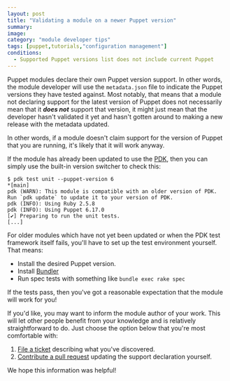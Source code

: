 ```yaml
---
layout: post
title: "Validating a module on a newer Puppet version"
summary:
image:
category: "module developer tips"
tags: [puppet,tutorials,"configuration management"]
conditions:
  - Supported Puppet versions list does not include current Puppet
---
```


Puppet modules declare their own Puppet version support. In other words, the
module developer will use the `metadata.json` file to indicate the Puppet
versions they have tested against. Most notably, that means that a module not
declaring support for the latest version of Puppet does not necessarily mean
that it ***does not*** support that version, it might just mean that the
developer hasn't validated it yet and hasn't gotten around to making a new
release with the metadata updated.

In other words, if a module doesn't claim support for the version of Puppet that
you are running, it's likely that it will work anyway.

If the module has already been updated to use the [PDK](https://puppet.com/try-puppet/puppet-development-kit/),
then you can simply use the built-in version switcher to check this:

```
$ pdk test unit --puppet-version 6                                                                                                                                                                                     *[main]
pdk (WARN): This module is compatible with an older version of PDK. Run `pdk update` to update it to your version of PDK.
pdk (INFO): Using Ruby 2.5.8
pdk (INFO): Using Puppet 6.17.0
[✔] Preparing to run the unit tests.
[...]
```

For older modules which have not yet been updated or when the PDK test framework
itself fails, you'll have to set up the test environment yourself. That means:

* Install the desired Puppet version.
* Install [Bundler](https://bundler.io)
* Run spec tests with something like `bundle exec rake spec`

If the tests pass, then you've got a reasonable expectation that the module will
work for you!

If you'd like, you may want to inform the module author of your work. This will
let other people benefit from your knowledge and is relatively straightforward
to do. Just choose the option below that you're most comfortable with:

1. [File a ticket](/module%20developer%20tips/2020/10/01/reporting-a-problem-with-a-module/) describing what you've discovered.
1. [Contribute a pull request](/module%20developer%20tips/2020/10/01/contributing-a-pull-request/) updating the support declaration yourself.

We hope this information was helpful!
